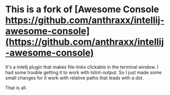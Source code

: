 # This is a fork of [Awesome Console https://github.com/anthraxx/intellij-awesome-console](https://github.com/anthraxx/intellij-awesome-console)

It's a intellj plugin that makes file-links clickable in the terminal window. 
I had some trouble getting it to work with tslint-output. So I just made some 
small changes for it work with relative paths that leads with a dot. 

That is all. 
